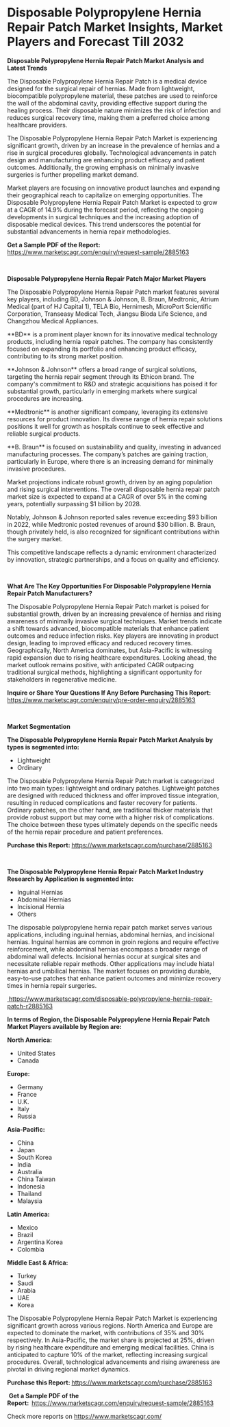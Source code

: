 <p><h1>Disposable Polypropylene Hernia Repair Patch Market Insights, Market Players and Forecast Till 2032</h1></p><p><strong>Disposable Polypropylene Hernia Repair Patch Market Analysis and Latest Trends</strong></p>
<p><p>The Disposable Polypropylene Hernia Repair Patch is a medical device designed for the surgical repair of hernias. Made from lightweight, biocompatible polypropylene material, these patches are used to reinforce the wall of the abdominal cavity, providing effective support during the healing process. Their disposable nature minimizes the risk of infection and reduces surgical recovery time, making them a preferred choice among healthcare providers.</p><p>The Disposable Polypropylene Hernia Repair Patch Market is experiencing significant growth, driven by an increase in the prevalence of hernias and a rise in surgical procedures globally. Technological advancements in patch design and manufacturing are enhancing product efficacy and patient outcomes. Additionally, the growing emphasis on minimally invasive surgeries is further propelling market demand.</p><p>Market players are focusing on innovative product launches and expanding their geographical reach to capitalize on emerging opportunities. The Disposable Polypropylene Hernia Repair Patch Market is expected to grow at a CAGR of 14.9% during the forecast period, reflecting the ongoing developments in surgical techniques and the increasing adoption of disposable medical devices. This trend underscores the potential for substantial advancements in hernia repair methodologies.</p></p>
<p><strong>Get a Sample PDF of the Report:&nbsp;</strong> <a href="https://www.marketscagr.com/enquiry/request-sample/2885163?utm_campaign=3095&utm_medium=2&utm_source=Github&utm_content=ia&utm_term=13032025&utm_id=disposable-polypropylene-hernia-repair-patch">https://www.marketscagr.com/enquiry/request-sample/2885163</a></p>
<p>&nbsp;</p>
<p><strong>Disposable Polypropylene Hernia Repair Patch Major Market Players</strong></p>
<p><p>The Disposable Polypropylene Hernia Repair Patch market features several key players, including BD, Johnson & Johnson, B. Braun, Medtronic, Atrium Medical (part of HJ Capital 1), TELA Bio, Hernimesh, MicroPort Scientific Corporation, Transeasy Medical Tech, Jiangsu Bioda Life Science, and Changzhou Medical Appliances. </p><p>**BD** is a prominent player known for its innovative medical technology products, including hernia repair patches. The company has consistently focused on expanding its portfolio and enhancing product efficacy, contributing to its strong market position. </p><p>**Johnson & Johnson** offers a broad range of surgical solutions, targeting the hernia repair segment through its Ethicon brand. The company's commitment to R&D and strategic acquisitions has poised it for substantial growth, particularly in emerging markets where surgical procedures are increasing.</p><p>**Medtronic** is another significant company, leveraging its extensive resources for product innovation. Its diverse range of hernia repair solutions positions it well for growth as hospitals continue to seek effective and reliable surgical products.</p><p>**B. Braun** is focused on sustainability and quality, investing in advanced manufacturing processes. The company’s patches are gaining traction, particularly in Europe, where there is an increasing demand for minimally invasive procedures.</p><p>Market projections indicate robust growth, driven by an aging population and rising surgical interventions. The overall disposable hernia repair patch market size is expected to expand at a CAGR of over 5% in the coming years, potentially surpassing $1 billion by 2028.</p><p>Notably, Johnson & Johnson reported sales revenue exceeding $93 billion in 2022, while Medtronic posted revenues of around $30 billion. B. Braun, though privately held, is also recognized for significant contributions within the surgery market.</p><p>This competitive landscape reflects a dynamic environment characterized by innovation, strategic partnerships, and a focus on quality and efficiency.</p></p>
<p>&nbsp;</p>
<p><strong>What Are The Key Opportunities For Disposable Polypropylene Hernia Repair Patch Manufacturers?</strong></p>
<p><p>The Disposable Polypropylene Hernia Repair Patch market is poised for substantial growth, driven by an increasing prevalence of hernias and rising awareness of minimally invasive surgical techniques. Market trends indicate a shift towards advanced, biocompatible materials that enhance patient outcomes and reduce infection risks. Key players are innovating in product design, leading to improved efficacy and reduced recovery times. Geographically, North America dominates, but Asia-Pacific is witnessing rapid expansion due to rising healthcare expenditures. Looking ahead, the market outlook remains positive, with anticipated CAGR outpacing traditional surgical methods, highlighting a significant opportunity for stakeholders in regenerative medicine.</p></p>
<p><strong>Inquire or Share Your Questions If Any Before Purchasing This Report:</strong> <a href="https://www.marketscagr.com/enquiry/pre-order-enquiry/2885163?utm_campaign=3095&utm_medium=2&utm_source=Github&utm_content=ia&utm_term=13032025&utm_id=disposable-polypropylene-hernia-repair-patch">https://www.marketscagr.com/enquiry/pre-order-enquiry/2885163</a></p>
<p>&nbsp;</p>
<p><strong>Market Segmentation</strong></p>
<p><strong>The Disposable Polypropylene Hernia Repair Patch Market Analysis by types is segmented into:</strong></p>
<p><ul><li>Lightweight</li><li>Ordinary</li></ul></p>
<p><p>The Disposable Polypropylene Hernia Repair Patch market is categorized into two main types: lightweight and ordinary patches. Lightweight patches are designed with reduced thickness and offer improved tissue integration, resulting in reduced complications and faster recovery for patients. Ordinary patches, on the other hand, are traditional thicker materials that provide robust support but may come with a higher risk of complications. The choice between these types ultimately depends on the specific needs of the hernia repair procedure and patient preferences.</p></p>
<p><strong>Purchase this Report:&nbsp;</strong><a href="https://www.marketscagr.com/purchase/2885163?utm_campaign=3095&utm_medium=2&utm_source=Github&utm_content=ia&utm_term=13032025&utm_id=disposable-polypropylene-hernia-repair-patch">https://www.marketscagr.com/purchase/2885163</a></p>
<p>&nbsp;</p>
<p><strong>The Disposable Polypropylene Hernia Repair Patch Market Industry Research by Application is segmented into:</strong></p>
<p><ul><li>Inguinal Hernias</li><li>Abdominal Hernias</li><li>Incisional Hernia</li><li>Others</li></ul></p>
<p><p>The disposable polypropylene hernia repair patch market serves various applications, including inguinal hernias, abdominal hernias, and incisional hernias. Inguinal hernias are common in groin regions and require effective reinforcement, while abdominal hernias encompass a broader range of abdominal wall defects. Incisional hernias occur at surgical sites and necessitate reliable repair methods. Other applications may include hiatal hernias and umbilical hernias. The market focuses on providing durable, easy-to-use patches that enhance patient outcomes and minimize recovery times in hernia repair surgeries.</p></p>
<p><a href="https://www.marketscagr.com/disposable-polypropylene-hernia-repair-patch-r2885163?utm_campaign=3095&utm_medium=2&utm_source=Github&utm_content=ia&utm_term=13032025&utm_id=disposable-polypropylene-hernia-repair-patch">&nbsp;https://www.marketscagr.com/disposable-polypropylene-hernia-repair-patch-r2885163</a></p>
<p><strong>In terms of Region, the Disposable Polypropylene Hernia Repair Patch Market Players available by Region are:</strong></p>
<p>
    <p> <strong> North America: </strong>
        <ul>
            <li>United States</li>
            <li>Canada</li>
        </ul>
        </p> 
    <p> <strong> Europe: </strong>
        <ul>
            <li>Germany</li>
            <li>France</li>
            <li>U.K.</li>
            <li>Italy</li>
            <li>Russia</li>
        </ul>
        </p> 
    <p> <strong> Asia-Pacific: </strong>
        <ul>
            <li>China</li>
            <li>Japan</li>
            <li>South Korea</li>
            <li>India</li>
            <li>Australia</li>
            <li>China Taiwan</li>
            <li>Indonesia</li>
            <li>Thailand</li>
            <li>Malaysia</li>
        </ul>
        </p> 
    <p> <strong> Latin America: </strong>
        <ul>
            <li>Mexico</li>
            <li>Brazil</li>
            <li>Argentina Korea</li>
            <li>Colombia</li>
        </ul>
        </p> 
    <p> <strong> Middle East & Africa: </strong>
        <ul>
            <li>Turkey</li>
            <li>Saudi</li>
            <li>Arabia</li>
            <li>UAE</li>
            <li>Korea</li>
        </ul>
    </p>
    </p>
<p><p>The Disposable Polypropylene Hernia Repair Patch Market is experiencing significant growth across various regions. North America and Europe are expected to dominate the market, with contributions of 35% and 30% respectively. In Asia-Pacific, the market share is projected at 25%, driven by rising healthcare expenditure and emerging medical facilities. China is anticipated to capture 10% of the market, reflecting increasing surgical procedures. Overall, technological advancements and rising awareness are pivotal in driving regional market dynamics.</p></p>
<p><strong>Purchase this Report: </strong><a href="https://www.marketscagr.com/purchase/2885163?utm_campaign=3095&utm_medium=2&utm_source=Github&utm_content=ia&utm_term=13032025&utm_id=disposable-polypropylene-hernia-repair-patch">https://www.marketscagr.com/purchase/2885163</a></p>
<p>&nbsp;<strong>Get a Sample PDF of the Report:&nbsp;&nbsp;</strong><a href="https://www.marketscagr.com/enquiry/request-sample/2885163?utm_campaign=3095&utm_medium=2&utm_source=Github&utm_content=ia&utm_term=13032025&utm_id=disposable-polypropylene-hernia-repair-patch">https://www.marketscagr.com/enquiry/request-sample/2885163</a></p>
<p><strong></strong></p>
<p>Check more reports on <a href="https://www.marketscagr.com/?utm_campaign=3095&utm_medium=2&utm_source=Github&utm_content=ia&utm_term=13032025&utm_id=disposable-polypropylene-hernia-repair-patch">https://www.marketscagr.com/</a></p>